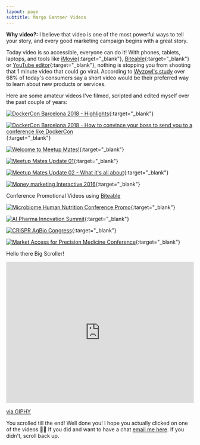```yaml
---
layout: page
subtitle: Margo Gantner Videos
---
```


**Why video?:** I believe that video is one of the most powerful ways to tell your story, and every good marketing campaign begins with a great story. 

Today video is so accessible, everyone can do it! With phones, tablets, laptops, and tools like [iMovie](https://www.apple.com/ca/imovie/){:target="_blank"}, [Biteable](https://biteable.com){:target="_blank"} or [YouTube editor](https://creatoracademy.youtube.com/page/lesson/editing){:target="_blank"}, nothing is stopping you from shooting that 1 minute video that could go viral. According to <a href="https://www.wyzowl.com/video-marketing-statistics-2019/" target="_blank">Wyzowl's study</a> over 68% of today's consumers say a short video would be their preferred way to learn about new products or services.

Here are some amateur videos I've filmed, scripted and edited myself over the past couple of years:


[![DockerCon Barcelona 2018 - Highlights](https://i.ibb.co/kD6PCJL/https-i-ytimg-com-vi-ZSg-BCLf-Ml2k-maxresdefault.jpg)](https://www.youtube.com/watch?v=ZSgBCLfMl2k "DockerCon Barcelona 2018"){:target="_blank"}

[![DockerCon Barcelona 2018 - How to convince your boss to send you to a conference like DockerCon](https://i.ibb.co/RPjhttK/https-i-ytimg-com-vi-Qb-ZB9suus-RQ-maxresdefault.jpg)](https://www.youtube.com/watch?v=QbZB9suusRQ "DockerCon Barcelona 2018 - How to convince your boss to send you to a conference like DockerCon"){:target="_blank"}

[![Welcome to Meetup Mates!](https://i.ibb.co/pj1B0jx/https-i-ytimg-com-vi-X6suu-FJp7-JY-maxresdefault.jpg)](https://www.youtube.com/watch?v=X6suuFJp7JY "Welcome to Meetup Mates!"){:target="_blank"}

[![Meetup Mates Update 01](https://i.ibb.co/P4D3sCc/https-i-ytimg-com-vi-k-Id-Gt6-FPKEA-maxresdefault.jpg)](https://www.youtube.com/watch?v=kIdGt6FPKEA "Meetup Mates Update 01"){:target="_blank"}

[![Meetup Mates Update 02 - What it's all about](https://i.ibb.co/dB9Rbhf/https-i-ytimg-com-vi-G-k-Kl2-Db9-Gg-maxresdefault.jpg)](https://www.youtube.com/watch?v=G-kKl2Db9Gg "Meetup Mates Update 02 - What it's all about"){:target="_blank"}

[![Money marketing Interactive 2016](https://i.ibb.co/T0RjGWP/https-i-ytimg-com-vi-7-TTu-Orz5-FBg-maxresdefault.jpg)](https://youtu.be/7TTuOrz5FBg "Money marketing Interactive 2016"){:target="_blank"}


Conference Promotional Videos using <a href="https://biteable.com" target="_blank">Biteable</a>


[![Microbiome Human Nutrition Conference Promo](https://i.ibb.co/fHtnbn6/https-i-ytimg-com-vi-3-Nt-MAwo-Tx-A-maxresdefault.jpg)](https://www.youtube.com/watch?v=_3NtMAwoTxA "Microbiome Human Nutrition Conference Promo"){:target="_blank"}

[![AI Pharma Innovation Summit](https://i.ibb.co/4t8v18S/https-i-ytimg-com-vi-Va-Bi-Sgg-O8-c-maxresdefault.jpg)](https://www.youtube.com/watch?v=VaBiSggO8_c "AI Pharma Innovation Summit"){:target="_blank"}

[![CRISPR AgBio Congress](https://i.ibb.co/PW0RTW2/https-i-ytimg-com-vi-Xalp-YJe-Hoso-maxresdefault.jpg)](https://www.youtube.com/watch?v=XalpYJeHoso "CRISPR AgBio Congress"){:target="_blank"}

[![Market Access for Precision Medicine Conference](https://i.ibb.co/6FnSQ2K/https-i-ytimg-com-vi-VJDs-NUd-XQLc-maxresdefault.jpg)](https://www.youtube.com/watch?v=VJDsNUdXQLc "Market Access for Precision Medicine Conference"){:target="_blank"}


Hello there Big Scroller!


<div style="width:100%;height:0;padding-bottom:75%;position:relative;"><iframe src="https://giphy.com/embed/8CAFRDokyQkhi" width="100%" height="100%" style="position:absolute" frameBorder="0" class="giphy-embed" allowFullScreen></iframe></div><p><a href="https://giphy.com/gifs/cat-kitten-8CAFRDokyQkhi">via GIPHY</a></p>


You scrolled till the end! Well done you! I hope you actually clicked on one of the videos 🕵️‍♀️ If you did and want to have a chat <a href="mailto:hello@margogantner.com">email me here</a>. If you didn't, scroll back up.

